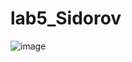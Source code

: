 # lab5_Sidorov


![image](https://user-images.githubusercontent.com/101355277/206210406-5760d124-5ef7-47cc-92bc-535f937cf382.png)

